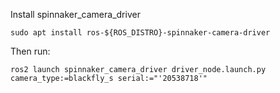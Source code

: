 
Install spinnaker_camera_driver

```
sudo apt install ros-${ROS_DISTRO}-spinnaker-camera-driver
```

Then run:

```
ros2 launch spinnaker_camera_driver driver_node.launch.py camera_type:=blackfly_s serial:="'20538718'"
```